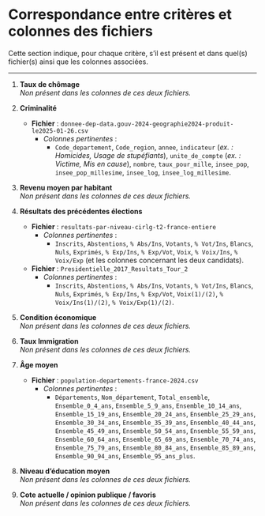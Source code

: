 # Correspondance entre critères et colonnes des fichiers

Cette section indique, pour chaque critère, s’il est présent et dans quel(s) fichier(s) ainsi que les colonnes associées.

---

1. **Taux de chômage**  
   *Non présent dans les colonnes de ces deux fichiers.*

2. **Criminalité**  
   - **Fichier** : `donnee-dep-data.gouv-2024-geographie2024-produit-le2025-01-26.csv`  
     - *Colonnes pertinentes* :  
       - `Code_departement`, `Code_region`, `annee`, `indicateur` (*ex. : Homicides, Usage de stupéfiants*), `unite_de_compte` (*ex. : Victime, Mis en cause*), `nombre`, `taux_pour_mille`, `insee_pop`, `insee_pop_millesime`, `insee_log`, `insee_log_millesime`.

3. **Revenu moyen par habitant**  
   *Non présent dans les colonnes de ces deux fichiers.*

4. **Résultats des précédentes élections**  
   - **Fichier** : `resultats-par-niveau-cirlg-t2-france-entiere`  
     - *Colonnes pertinentes* :  
       - `Inscrits`, `Abstentions`, `% Abs/Ins`, `Votants`, `% Vot/Ins`, `Blancs`, `Nuls`, `Exprimés`, `% Exp/Ins`, `% Exp/Vot`, `Voix`, `% Voix/Ins`, `% Voix/Exp` (et les colonnes concernant les deux candidats).  
   - **Fichier** : `Presidentielle_2017_Resultats_Tour_2`  
     - *Colonnes pertinentes* :  
       - `Inscrits`, `Abstentions`, `% Abs/Ins`, `Votants`, `% Vot/Ins`, `Blancs`, `Nuls`, `Exprimés`, `% Exp/Ins`, `% Exp/Vot`, `Voix(1)/(2)`, `% Voix/Ins(1)/(2)`, `% Voix/Exp(1)/(2)`.

5. **Condition économique**  
   *Non présent dans les colonnes de ces deux fichiers.*

6. **Taux Immigration**  
   *Non présent dans les colonnes de ces deux fichiers.*

7. **Âge moyen**  
   - **Fichier** : `population-departements-france-2024.csv`  
     - *Colonnes pertinentes* :  
       - `Départements`, `Nom_département`, `Total_ensemble`, `Ensemble_0_4_ans`, `Ensemble_5_9_ans`, `Ensemble_10_14_ans`, `Ensemble_15_19_ans`, `Ensemble_20_24_ans`, `Ensemble_25_29_ans`, `Ensemble_30_34_ans`, `Ensemble_35_39_ans`, `Ensemble_40_44_ans`, `Ensemble_45_49_ans`, `Ensemble_50_54_ans`, `Ensemble_55_59_ans`, `Ensemble_60_64_ans`, `Ensemble_65_69_ans`, `Ensemble_70_74_ans`, `Ensemble_75_79_ans`, `Ensemble_80_84_ans`, `Ensemble_85_89_ans`, `Ensemble_90_94_ans`, `Ensemble_95_ans_plus`.

8. **Niveau d’éducation moyen**  
   *Non présent dans les colonnes de ces deux fichiers.*

9. **Cote actuelle / opinion publique / favoris**  
   *Non présent dans les colonnes de ces deux fichiers.*

